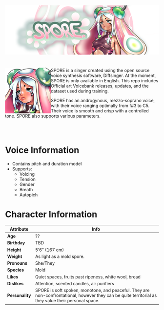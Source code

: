 <p align="center">
<img src="Art/banner.png" >
</p>

#

<img src="Art/icon.png" align="left" width="150"> SPORE is a singer created using the open source voice synthesis software, Diffsinger. At the moment, SPORE is only available in English. 
This repo includes Official art Voicebank releases, updates, and the dataset used during training. 

SPORE has an androgynous, mezzo-soprano voice, with their voice ranging optimally from f#3 to C5. Their voice is smooth and crisp with a controlled tone. SPORE also supports various parameters.

<br clear="all" />
<br>

# Voice Information

* Contains pitch and duration model
* Supports:
  * Voicing
  * Tension
  * Gender
  * Breath
  * Autopich


# Character Information
| **Attribute** | **Info** |
|--------------|---------|
| **Age** | ?? |
| **Birthday** | TBD |
| **Height** | 5’6” (167 cm) |
| **Weight** | As light as a mold spore. |
| **Pronouns** | She/They |
| **Species** | Mold |
| **Likes** | Quiet spaces, fruits past ripeness, white wool, bread |
| **Dislikes** | Attention, scented candles, air purifiers |
| **Personality** | SPORE is soft spoken, monotone, and peaceful. They are non-confrontational, however they can be quite territorial as they value their personal space. |
